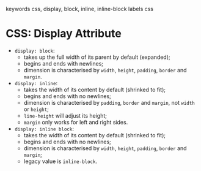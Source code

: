 keywords css, display, block, inline, inline-block
labels css

# CSS: Display Attribute
* `display: block`:
  * takes up the full width of its parent by default (expanded);
  * begins and ends with newlines;
  * dimension is characterised by `width`, `height`, `padding`, `border` and `margin`.
* `display: inline`:
  * takes the width of its content by default (shrinked to fit);
  * begins and ends with no newlines;
  * dimension is characterised by `padding`, `border` and `margin`, not `width` or `height`;
  * `line-height` will adjust its height;
  * `margin` only works for left and right sides.
* `display: inline block`:
  * takes the width of its content by default (shrinked to fit);
  * begins and ends with no newlines;
  * dimension is characterised by `width`, `height`, `padding`, `border` and `margin`;
  * legacy value is `inline-block`.
